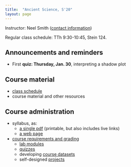 ```yaml
---
title:  "Ancient Science, S'20"
layout: page
---
```



Instructor: Neel Smith ([contact information](http://neelsmith.info/holycross/contact/))

Regular class schedule:  TTh 9:30-10:45, Stein 124.


## Announcements and reminders

- First **quiz:  Thursday, Jan. 30**, interpreting a shadow plot

## Course material


- [class schedule](schedule)
- course material and other resources


## Course administration

- syllabus, as:
    - [a single pdf](syllabus/syllabus.pdf) (printable, but also includes live links)
    - [a web page](syllabus/)
- [course requirements and grading](requirements/)
    - [lab modules](labs/)
    - [quizzes](quizzes/)
    - developing [course datasets](datasets/)
    - self-designed [projects](projects/)
